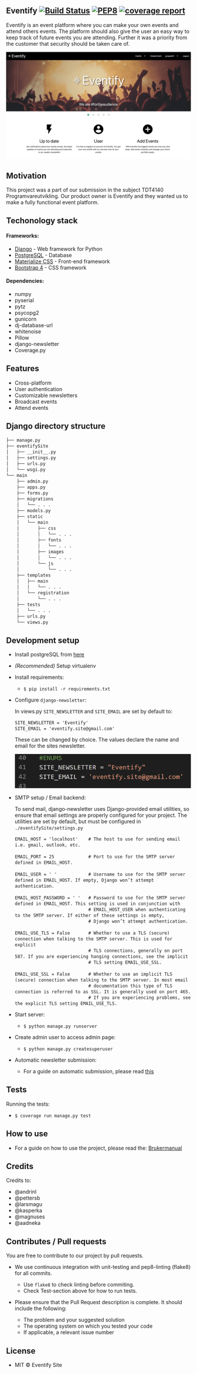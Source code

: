 ## Eventify <a href="https://gitlab.stud.idi.ntnu.no/programvareutvikling-v19/gruppe-32/-/jobs" rel="nofollow"><img src="https://camo.githubusercontent.com/e0ccc5d7f1cfb949df587a15d495a7ee7a9534ba/68747470733a2f2f6170692e7472617669732d63692e6f72672f7761677461696c2f7761677461696c2e7376673f6272616e63683d6d6173746572" alt="Build Status" data-canonical-src="https://api.travis-ci.org/wagtail/wagtail.svg?branch=master" style="max-width:100%;"></a> [![PEP8](https://img.shields.io/badge/code%20style-pep8-orange.svg)](https://www.python.org/dev/peps/pep-0008/) [![coverage report](https://gitlab.stud.idi.ntnu.no/programvareutvikling-v19/gruppe-32/badges/master/coverage.svg)](https://gitlab.stud.idi.ntnu.no/programvareutvikling-v19/gruppe-32/commits/master)


Eventify is an event platform where you can make your own events and attend others events. The platform should also give the user an easy way to keep track of future events you are attending. Further it was a priority from the customer that security should be taken care of.

![Homepage](./example.png "Eventify - Homepage")
## Motivation

This project was a part of our submission in the subject TDT4140 Programvareutvikling. Our product owner is Eventify and they wanted us to make a fully functional event platform.


## Techonology stack

#### Frameworks:

<ul>
<li><a href="https://www.djangoproject.com/" rel="nofollow">Django</a> - Web framework for Python</li>
<li><a href="https://www.postgresql.org/" rel="nofollow">PostgreSQL</a> - Database</li>
<li><a href="https://materializecss.com/" rel="nofollow">Materialize CSS</a> - Front-end framework</li>
<li><a href="https://pypi.org/project/django-bootstrap4/" rel="nofollow">Bootstrap 4</a> - CSS framework</li>
</ul>

#### Dependencies:

* numpy
* pyserial
* pytz
* psycopg2
* gunicorn
* dj-database-url
* whitenoise
* Pillow
* django-newsletter
* Coverage.py

## Features

* Cross-platform
* User authentication
* Customizable newsletters
* Broadcast events
* Attend events

## Django directory structure
```
├── manage.py
├── eventifySite
│   ├── __init__.py
│   ├── settings.py
│   ├── urls.py
│   └── wsgi.py
└── main
    ├── admin.py
    ├── apps.py
    ├── forms.py
    ├── migrations
    │   └── . . .
    ├── models.py
    ├── static
    │   └── main
    │       ├── css
    │       │   └── . . .
    │       ├── fonts
    │       │   └── . . .
    │       ├── images
    │       │   └── . . .
    │       └── js
    │           └── . . .
    ├── templates
    │   ├── main
    │   │   └── . . .
    │   └── registration
    │       └── . . .
    ├── tests
    │   └── . . .
    ├── urls.py
    └── views.py
```


## Development setup

* Install postgreSQL from <a href="https://www.postgresql.org/download/" rel="nofollow">here</a>

* *(Recommended)* Setup virtualenv

* Install requirements:

    * `$ pip install -r requirements.txt`

* Configure `django-newsletter`:

    In views.py `SITE_NEWSLETTER` and `SITE_EMAIL` are set by default to:

    ```
    SITE_NEWSLETTER = 'Eventify'
    SITE_EMAIL = 'eventify.site@gmail.com'
    ```

    These can be changed by choice. The values declare the name and email for the sites newsletter.

    ![Views](./SITE.PNG "views")

* SMTP setup / Email backend:

    To send mail, django-newsletter uses Django-provided email utilities, so ensure that email settings are properly configured for your project.
    The utilities are set by default, but must be configured in `./eventifySite/settings.py`

    ```
    EMAIL_HOST = 'localhost'    # The host to use for sending email i.e. gmail, outlook, etc.

    EMAIL_PORT = 25             # Port to use for the SMTP server defined in EMAIL_HOST.

    EMAIL_USER = ' '            # Username to use for the SMTP server defined in EMAIL_HOST. If empty, Django won’t attempt authentication.

    EMAIL_HOST_PASSWORD = ' '   # Password to use for the SMTP server defined in EMAIL_HOST. This setting is used in conjunction with
                                # EMAIL_HOST_USER when authenticating to the SMTP server. If either of these settings is empty,
                                # Django won’t attempt authentication.

    EMAIL_USE_TLS = False       # Whether to use a TLS (secure) connection when talking to the SMTP server. This is used for explicit
                                # TLS connections, generally on port 587. If you are experiencing hanging connections, see the implicit
                                # TLS setting EMAIL_USE_SSL.

    EMAIL_USE_SSL = False       # Whether to use an implicit TLS (secure) connection when talking to the SMTP server. In most email
                                # documentation this type of TLS connection is referred to as SSL. It is generally used on port 465.
                                # If you are experiencing problems, see the explicit TLS setting EMAIL_USE_TLS.
    ```
* Start server:

    * `$ python manage.py runserver`

* Create admin user to access admin page:

    * `$ python manage.py createsuperuser`

* Automatic newsletter submission:

    * For a guide on automatic submission, please read [this](https://django-newsletter.readthedocs.io/en/latest/installation.html)

## Tests

Running the tests:

* `$ coverage run manage.py test`

## How to use

* For a guide on how to use the project, please read the: [Brukermanual](https://gitlab.stud.idi.ntnu.no/programvareutvikling-v19/gruppe-32/wikis/Brukermanual)

## Credits

Credits to:
* @andrinl
* @pettersb
* @larsmagu
* @kasperka
* @magnuses
* @aadneka

## Contributes / Pull requests

You are free to contribute to our project by pull requests.

* We use continuous integration with unit-testing and pep8-linting (flake8) for all commits. 
    *  Use `flake8` to check linting before commiting.
    *  Check Test-section above for how to run tests.
    
* Please ensure that the Pull Request description is complete. It should include the following:
    * The problem and your suggested solution
    * The operating system on which you tested your code
    * If applicable, a relevant issue number


## License

* MIT © Eventify Site

